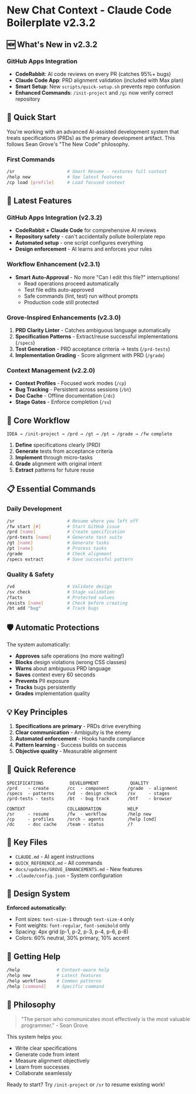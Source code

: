 # New Chat Context - Claude Code Boilerplate v2.3.2

## 🆕 What's New in v2.3.2

### GitHub Apps Integration
- **CodeRabbit**: AI code reviews on every PR (catches 95%+ bugs)
- **Claude Code App**: PRD alignment validation (included with Max plan)
- **Smart Setup**: New `scripts/quick-setup.sh` prevents repo confusion
- **Enhanced Commands**: `/init-project` and `/gi` now verify correct repository

## 🚀 Quick Start

You're working with an advanced AI-assisted development system that treats specifications (PRDs) as the primary development artifact. This follows Sean Grove's "The New Code" philosophy.

### First Commands
```bash
/sr                    # Smart Resume - restores full context
/help new              # See latest features
/cp load [profile]     # Load focused context
```

## 🌟 Latest Features

### GitHub Apps Integration (v2.3.2)
- **CodeRabbit + Claude Code** for comprehensive AI reviews
- **Repository safety** - can't accidentally pollute boilerplate repo
- **Automated setup** - one script configures everything
- **Design enforcement** - AI learns and enforces your rules

### Workflow Enhancement (v2.3.1)
- **Smart Auto-Approval** - No more "Can I edit this file?" interruptions!
  - Read operations proceed automatically
  - Test file edits auto-approved
  - Safe commands (lint, test) run without prompts
  - Production code still protected

### Grove-Inspired Enhancements (v2.3.0)
1. **PRD Clarity Linter** - Catches ambiguous language automatically
2. **Specification Patterns** - Extract/reuse successful implementations (`/specs`)
3. **Test Generation** - PRD acceptance criteria → tests (`/prd-tests`)
4. **Implementation Grading** - Score alignment with PRD (`/grade`)

### Context Management (v2.2.0)
- **Context Profiles** - Focused work modes (`/cp`)
- **Bug Tracking** - Persistent across sessions (`/bt`)
- **Doc Cache** - Offline documentation (`/dc`)
- **Stage Gates** - Enforce completion (`/sv`)

## 🎯 Core Workflow

```
IDEA → /init-project → /prd → /gt → /pt → /grade → /fw complete
```

1. **Define** specifications clearly (PRD)
2. **Generate** tests from acceptance criteria
3. **Implement** through micro-tasks
4. **Grade** alignment with original intent
5. **Extract** patterns for future reuse

## 📋 Essential Commands

### Daily Development
```bash
/sr                    # Resume where you left off
/fw start [#]          # Start GitHub issue
/prd [name]            # Create specification
/prd-tests [name]      # Generate test suite
/gt [name]             # Generate tasks
/pt [name]             # Process tasks
/grade                 # Check alignment
/specs extract         # Save successful pattern
```

### Quality & Safety
```bash
/vd                    # Validate design
/sv check              # Stage validation
/facts                 # Protected values
/exists [name]         # Check before creating
/bt add "bug"          # Track bugs
```

## 🛡️ Automatic Protections

The system automatically:
- **Approves** safe operations (no more waiting!)
- **Blocks** design violations (wrong CSS classes)
- **Warns** about ambiguous PRD language
- **Saves** context every 60 seconds
- **Prevents** PII exposure
- **Tracks** bugs persistently
- **Grades** implementation quality

## 💡 Key Principles

1. **Specifications are primary** - PRDs drive everything
2. **Clear communication** - Ambiguity is the enemy
3. **Automated enforcement** - Hooks handle compliance
4. **Pattern learning** - Success builds on success
5. **Objective quality** - Measurable alignment

## 🔑 Quick Reference

```
SPECIFICATIONS          DEVELOPMENT            QUALITY
/prd    - create       /cc  - component       /grade  - alignment
/specs  - patterns     /vd  - design check    /sv     - stages
/prd-tests - tests     /bt  - bug track       /btf    - browser

CONTEXT                COLLABORATION          HELP
/sr     - resume       /fw  - workflow        /help new
/cp     - profiles     /orch - agents         /help [cmd]
/dc     - doc cache    /team - status         /?
```

## 📁 Key Files

- `CLAUDE.md` - AI agent instructions
- `QUICK_REFERENCE.md` - All commands
- `docs/updates/GROVE_ENHANCEMENTS.md` - New features
- `.claude/config.json` - System configuration

## 🎨 Design System

**Enforced automatically:**
- Font sizes: `text-size-1` through `text-size-4` only
- Font weights: `font-regular`, `font-semibold` only
- Spacing: 4px grid (p-1, p-2, p-3, p-4, p-6, p-8)
- Colors: 60% neutral, 30% primary, 10% accent

## 🚦 Getting Help

```bash
/help              # Context-aware help
/help new          # Latest features
/help workflows    # Common patterns
/help [command]    # Specific command
```

## 💭 Philosophy

> "The person who communicates most effectively is the most valuable programmer." - Sean Grove

This system helps you:
- Write clear specifications
- Generate code from intent
- Measure alignment objectively
- Learn from successes
- Collaborate seamlessly

Ready to start? Try `/init-project` or `/sr` to resume existing work!

